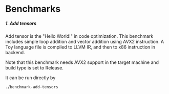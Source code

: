 # Benchmarks

##### 1. Add tensors

Add tensor is the "Hello World!" in code optimization. This benchmark includes simple loop addition and vector addition
using AVX2 instruction. A Toy language file is compiled to LLVM IR, and then to x86 instruction in backend.

Note that this benchmark needs AVX2 support in the target machine and build type is set to Release.

It can be run directly by

```bash
./benchmark-add-tensors
```
